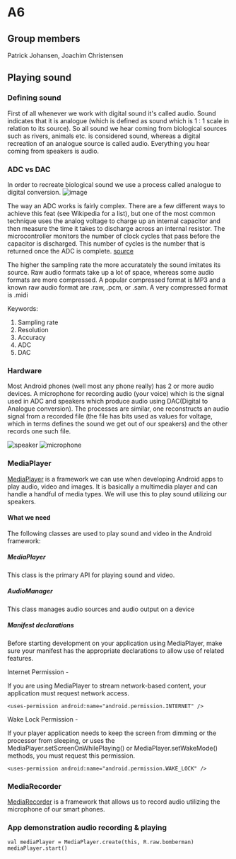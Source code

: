 # A6
## Group members
Patrick Johansen, Joachim Christensen
## Playing sound

### Defining sound
First of all whenever we work with digital sound it's called audio. Sound indicates that it is analogue (which is defined as sound which is 1 : 1 scale in relation to its source). So all sound we hear coming from biological sources such as rivers, animals etc. is considered sound, whereas a digital recreation of an analogue source is called audio. Everything you hear coming from speakers is audio.

### ADC vs DAC
In order to recreate biological sound we use a process called analogue to digital conversion. 
![image](http://support.azimadli.com/vibman/_AIntroduction%20to%20Machine%20Vibration-52.png)

The way an ADC works is fairly complex. There are a few different ways to achieve this feat (see Wikipedia for a list), but one of the most common technique uses the analog voltage to charge up an internal capacitor and then measure the time it takes to discharge across an internal resistor. The microcontroller monitors the number of clock cycles that pass before the capacitor is discharged. This number of cycles is the number that is returned once the ADC is complete.
[source](https://learn.sparkfun.com/tutorials/analog-to-digital-conversion)

The higher the sampling rate the more accuratately the sound imitates its source. Raw audio formats take up a lot of space, whereas some audio formats are more compressed. A popular compressed format is MP3 and a known raw audio format are .raw, .pcm, or .sam. A very compressed format is .midi

Keywords:
1. Sampling rate
2. Resolution
3. Accuracy
4. ADC
5. DAC

### Hardware
Most Android phones (well most any phone really) has 2 or more audio devices. A microphone for recording audio (your voice) which is the signal used in ADC and speakers which produce audio using DAC(Digital to Analogue conversion). The processes are similar, one reconstructs an audio signal from a recorded file (the file has bits used as values for voltage, which in terms defines the sound we get out of our speakers) and the other records one such file. 

![speaker](https://images.duckduckgo.com/iu/?u=http%3A%2F%2Fwww.carmako.nl%2Fmedia%2Fcarmako%2Fcache%2F20%2F1d%2F201dd99b29e7ae8e4dc9fdadc3ad2bbd.jpg&f=1) 
![microphone](https://images.duckduckgo.com/iu/?u=http%3A%2F%2Fwww.myboyfriendgifts.com%2Fwp-content%2Fuploads%2F2015%2F01%2FIK-Multimedia-iRig-Mic-Cast-podcasting-mic-for-smartphones-and-tablets-0-1.jpg&f=1)

### MediaPlayer

[MediaPlayer](https://developer.android.com/guide/topics/media/mediaplayer.html) is a framework we can use when developing Android apps to play audio, video and images. It is basically a multimedia player and can handle a handful of media types. 
We will use this to play sound utilizing our speakers.

#### What we need
The following classes are used to play sound and video in the Android framework:

##### MediaPlayer
This class is the primary API for playing sound and video.

##### AudioManager
This class manages audio sources and audio output on a device

##### Manifest declarations
Before starting development on your application using MediaPlayer, make sure your manifest has the appropriate declarations to allow use of related features.

Internet Permission - 

If you are using MediaPlayer to stream network-based content, your application must request network access.

`<uses-permission android:name="android.permission.INTERNET" />`

Wake Lock Permission - 

If your player application needs to keep the screen from dimming or the processor from sleeping, or uses the MediaPlayer.setScreenOnWhilePlaying() or MediaPlayer.setWakeMode() methods, you must request this permission.

`<uses-permission android:name="android.permission.WAKE_LOCK" />`

### MediaRecorder

[MediaRecorder](https://developer.android.com/guide/topics/media/mediarecorder.html) is a framework that allows us to record audio utilizing the microphone of our smart phones. 

### App demonstration audio recording & playing
```
val mediaPlayer = MediaPlayer.create(this, R.raw.bomberman)
mediaPlayer.start()
```

